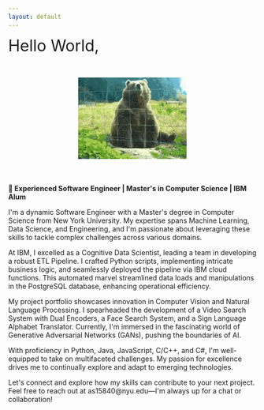 ```yaml
---
layout: default
---
```


<!-- <html style="background-image: url('assets/bin/seaweed_tile.jpg')"> -->
<html >
<style>
    .divhw {

        background-repeat: no-repeat;
        background-position: center; 
        background-size: contain;
        width: 600px;
        height: 50px
    }
</style>

<body >

<div class="divhw" ><font size=6>Hello World,</font> </div>
<br>
<br>

<center><img src="assets/bin/waving.gif"/></center>

<br>
<br>

</body>

 

<!--
<div>
<object data="../assets/bin/ANS_Resume_DS_ML.pdf" width="1000" height="1000" type='application/pdf'></object>
</div> -->



<!--<b>
<p>Essentially a Computer Science Engineer, I am skilled in Machine Learning, Data Science and Engineering. I recently graduated from New York University with a Master's degree in Computer Science. I am passionate about using Machine Learning to solve complex problems in different domains. I have worked on various projects in the Computer Vision and Natural Language Processing fields. I have built a <a href="https://ansidd.github.io/video_search.html">Video Search System</a> that uses Dual Encoders, a <a href="https://github.com/ansidd/VisualSearch">Face Search System</a>, a <a href="https://ansidd.github.io/slar.html">Sign Language Alphabet Translator</a> etc. and am currently experimenting with GANs.
<br>
<br>
As a Data Scientist at IBM, in a team of three, I developed ETL Pipeline from scratch and deployed it on the IBM Cloud. I wrote transformation scripts in Python that implemented complex business logic to convert thousands of records of raw data in excel files to hundreds of user-defined KPIs as an automated service that ran every week. I also developed a knowledge graph from raw text data using NLP techniques. 
<br>
<br>
Python is my primary language and I am also skilled in Java, Javascript, C/C++ and C#
 </p>

<p>Please take a look around to know more about me. Feel free to mail me at as15840@nyu.edu if you have any unanswered questions or just to say hi :) </p>

</b>
-->

<b>🚀 Experienced Software Engineer | Master's in Computer Science | IBM Alum</b>

I'm a dynamic Software Engineer with a Master's degree in Computer Science from New York University. My expertise spans Machine Learning, Data Science, and Engineering, and I'm passionate about leveraging these skills to tackle complex challenges across various domains.<br/>

<p>
At IBM, I excelled as a Cognitive Data Scientist, leading a team in developing a robust ETL Pipeline. I crafted Python scripts, implementing intricate business logic, and seamlessly deployed the pipeline via IBM cloud functions. This automated marvel streamlined data loads and manipulations in the PostgreSQL database, enhancing operational efficiency.<br/></p>
<p>
My project portfolio showcases innovation in Computer Vision and Natural Language Processing. I spearheaded the development of a Video Search System with Dual Encoders, a Face Search System, and a Sign Language Alphabet Translator. Currently, I'm immersed in the fascinating world of Generative Adversarial Networks (GANs), pushing the boundaries of AI.<br/></p>
<p>
With proficiency in Python, Java, JavaScript, C/C++, and C#, I'm well-equipped to take on multifaceted challenges. My passion for excellence drives me to continually explore and adapt to emerging technologies.<br/></p>
<p>
Let's connect and explore how my skills can contribute to your next project. Feel free to reach out at as15840@nyu.edu—I'm always up for a chat or collaboration!</p>
</html>
